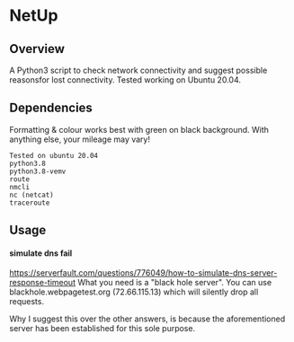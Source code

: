 # NetUp

## Overview

A Python3 script to check network connectivity and suggest possible reasonsfor lost connectivity. Tested working on Ubuntu 20.04.

## Dependencies

Formatting & colour works best with green on black background. With anything else, your mileage may vary!

```
Tested on ubuntu 20.04
python3.8
python3.8-vemv
route
nmcli
nc (netcat)
traceroute

```

## Usage


#### simulate dns fail
https://serverfault.com/questions/776049/how-to-simulate-dns-server-response-timeout
What you need is a "black hole server". You can use blackhole.webpagetest.org (72.66.115.13) which will silently drop all requests.

Why I suggest this over the other answers, is because the aforementioned server has been established for this sole purpose.
